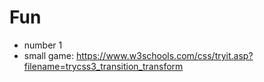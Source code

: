 
# Fun
- number 1
- small game: https://www.w3schools.com/css/tryit.asp?filename=trycss3_transition_transform 

